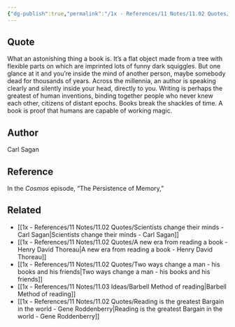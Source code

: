 ```yaml
---
{"dg-publish":true,"permalink":"/1x - References/11 Notes/11.02 Quotes/What an astonishing thing a book is - Carl Sagan/","title":"What an astonishing thing a book is - Carl Sagan","created":"2023-11-14T23:27:04.000+03:00","updated":"2024-02-14T20:18:36.502+03:00"}
---
```



## Quote
What an astonishing thing a book is. It’s a flat object made from a tree with flexible parts on which are imprinted lots of funny dark squiggles. But one glance at it and you’re inside the mind of another person, maybe somebody dead for thousands of years. Across the millennia, an author is speaking clearly and silently inside your head, directly to you. Writing is perhaps the greatest of human inventions, binding together people who never knew each other, citizens of distant epochs. Books break the shackles of time. A book is proof that humans are capable of working magic.

## Author
Carl Sagan 
## Reference
In the _Cosmos_ episode, “The Persistence of Memory,”

## Related
- [[1x - References/11 Notes/11.02 Quotes/Scientists change their minds - Carl Sagan\|Scientists change their minds - Carl Sagan]]
- [[1x - References/11 Notes/11.02 Quotes/A new era from reading a book - Henry David Thoreau\|A new era from reading a book - Henry David Thoreau]]
- [[1x - References/11 Notes/11.02 Quotes/Two ways change a man - his books and his friends\|Two ways change a man - his books and his friends]]
- [[1x - References/11 Notes/11.03 Ideas/Barbell Method of reading\|Barbell Method of reading]]
- [[1x - References/11 Notes/11.02 Quotes/Reading is the greatest Bargain in the world - Gene Roddenberry\|Reading is the greatest Bargain in the world - Gene Roddenberry]]